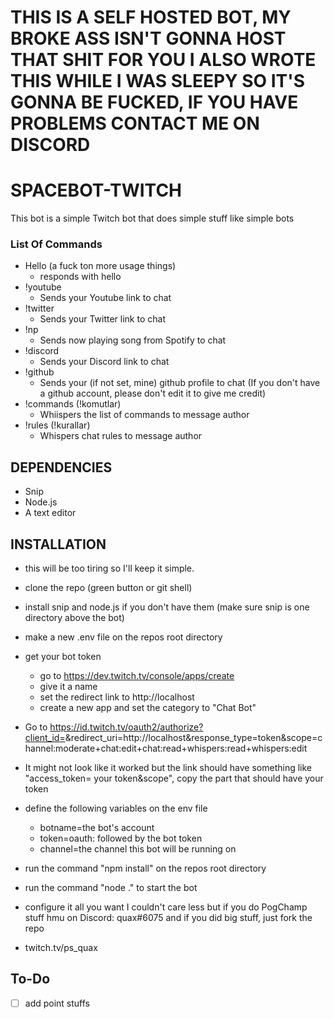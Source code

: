 # THIS IS A SELF HOSTED BOT, MY BROKE ASS ISN'T GONNA HOST THAT SHIT FOR YOU I ALSO WROTE THIS WHILE I WAS SLEEPY SO IT'S GONNA BE FUCKED, IF YOU HAVE PROBLEMS CONTACT ME ON DISCORD

# SPACEBOT-TWITCH
This bot is a simple Twitch bot that does simple stuff like simple bots

### List Of Commands

- Hello (a fuck ton more usage things)
  - responds with hello
- !youtube
  - Sends your Youtube link to chat
- !twitter
  - Sends your Twitter link to chat
- !np
  - Sends now playing song from Spotify to chat
- !discord
  -  Sends your Discord link to chat
- !github
  - Sends your (if not set, mine) github profile to chat (If you don't have a github account, please don't edit it to give me credit)
- !commands (!komutlar)
  - Whiispers the list of commands to message author
- !rules (!kurallar)
  - Whispers chat rules to message author


## DEPENDENCIES

- Snip
- Node.js
- A text editor

## INSTALLATION

- this will be too tiring so I'll keep it simple.
- clone the repo (green button or git shell)
- install snip and node.js if you don't have them (make sure snip is one directory above the bot)
- make a new .env file on the repos root directory
- get your bot token
  - go to https://dev.twitch.tv/console/apps/create
  - give it a name
  - set the redirect link to http://localhost
  - create a new app and set the category to "Chat Bot"
- Go to https://id.twitch.tv/oauth2/authorize?client_id=<your client ID>&redirect_uri=http://localhost&response_type=token&scope=channel:moderate+chat:edit+chat:read+whispers:read+whispers:edit
- It might not look like it worked but the link should have something like "access_token= your token&scope", copy the part that should have your token
- define the following variables on the env file
  - botname=the bot's account
  - token=oauth: followed by the bot token
  - channel=the channel this bot will be running on
- run the command "npm install" on the repos root directory
- run the command "node ." to start the bot
- configure it all you want I couldn't care less but if you do PogChamp stuff hmu on Discord: quax#6075 and if you did big stuff, just fork the repo

- twitch.tv/ps_quax


## To-Do
- [ ] add point stuffs
